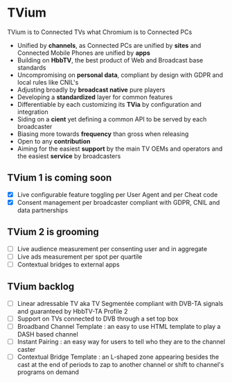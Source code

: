 # TVium
TVium is to Connected TVs what Chromium is to Connected PCs
* Unified by **channels**, as Connected PCs are unified by **sites** and Connected Mobile Phones are unified by **apps**
* Building on **HbbTV**, the best product of Web and Broadcast base standards
* Uncompromising on **personal data**, compliant by design with GDPR and local rules like CNIL's 
* Adjusting broadly by **broadcast native** pure players  
* Developing a **standardized** layer for common features
* Differentiable by each customizing its **TVia** by configuration and integration
* Siding on a **cient** yet defining a common API to be served by each broadcaster
* Biasing more towards **frequency** than gross when releasing
* Open to any **contribution** 
* Aiming for the easiest **support** by the main TV OEMs and operators and the easiest **service** by broadcasters

## TVium 1 is coming soon 
- [x] Live configurable feature toggling per User Agent and per Cheat code
- [x] Consent management per broadcaster compliant with GDPR, CNIL and data partnerships 

## TVium 2 is grooming
- [ ] Live audience measurement per consenting user and in aggregate
- [ ] Live ads measurement per spot per quartile  
- [ ] Contextual bridges to external apps

## TVium backlog
- [ ] Linear adressable TV aka TV Segmentée compliant with DVB-TA signals and guaranteed by HbbTV-TA Profile 2
- [ ] Support on TVs connected to DVB through a set top box  
- [ ] Broadband Channel Template : an easy to use HTML template to play a DASH based channel  
- [ ] Instant Pairing : an easy way for users to tell who they are to the channel caster
- [ ] Contextual Bridge Template : an L-shaped zone appearing besides the cast at the end of periods to zap to another channel or shift to channel's programs on demand 
